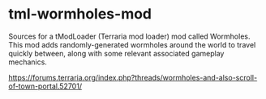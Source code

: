 # tml-wormholes-mod
Sources for a tModLoader (Terraria mod loader) mod called Wormholes. This mod adds randomly-generated wormholes around the world to travel quickly between, along with some relevant associated gameplay mechanics.

https://forums.terraria.org/index.php?threads/wormholes-and-also-scroll-of-town-portal.52701/
